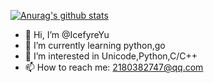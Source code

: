 [![Anurag's github stats](https://github-readme-stats.vercel.app/api?username=anuraghazra)](https://github.com/anuraghazra/github-readme-stats)


- 👋 Hi, I’m @IcefyreYu
- 🌱 I’m currently learning python,go
- 👀 I’m interested in Unicode,Python,C/C++
- 📫 How to reach me: 2180382747@qq.com
